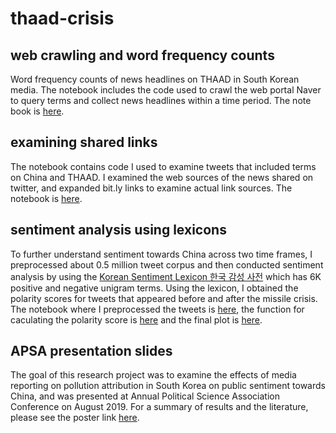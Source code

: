 # thaad-crisis

## web crawling and word frequency counts
Word frequency counts of news headlines on THAAD in South Korean media. The notebook includes the code used to crawl the web portal Naver to query terms and collect news headlines within a time period. The note book is [here](https://github.com/ehsong/thaad-crisis/blob/master/Part1_Naver_News_Corpus.ipynb).

## examining shared links
The notebook contains code I used to examine tweets that included terms on China and THAAD. I examined the web sources of the news shared on twitter, and expanded bit.ly links to examine actual link sources. The notebook is [here](https://github.com/ehsong/thaad-crisis/blob/master/Part2_Twitter_Corpus.ipynb).

## sentiment analysis using lexicons
To further understand sentiment towards China across two time frames, I preprocessed about 0.5 million tweet corpus and then conducted sentiment analysis by using the [Korean Sentiment Lexicon 한국 감성 사전](https://github.com/park1200656/KnuSentiLex) which has 6K positive and negative unigram terms. Using the lexicon, I obtained the polarity scores for tweets that appeared before and after the missile crisis. The notebook where I preprocessed the tweets is [here](https://github.com/ehsong/thaad-crisis/blob/master/text_preprocessing_modules.ipynb), the function for caculating the polarity score is [here](https://github.com/ehsong/thaad-crisis/blob/master/sent_module.ipynb) and the final plot is [here](https://github.com/ehsong/thaad-crisis/blob/master/run_senti.ipynb).

## APSA presentation slides
The goal of this research project was to examine the effects of media reporting on pollution attribution in South Korea on public sentiment towards China, and was presented at Annual Political Science Association Conference on August 2019. For a summary of results and the literature, please see the poster link [here](https://apsa2019-apsa.ipostersessions.com/default.aspx?s=DF-1D-34-3D-64-33-21-12-B0-42-57-A1-87-AC-68-E1). 
